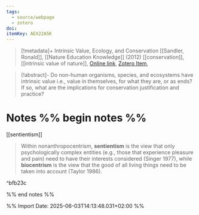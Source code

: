 ```yaml
---
tags:
  - source/webpage
  - zotero
doi: 
itemKey: AEX22A5K
---
```

>[!metadata]+
> Intrinsic Value, Ecology, and Conservation
> [[Sandler, Ronald]], 
> [[Nature Education Knowledge]] (2012)
> [[conservation]], [[intrinsic value of nature]], 
> [Online link](https://www.nature.com/scitable/knowledge/library/intrinsic-value-ecology-and-conservation-25815400/), [Zotero Item](zotero://select/library/items/AEX22A5K), 

>[!abstract]-
>Do non-human organisms, species, and ecosystems have intrinsic value i.e., value in themselves, for what they are, or as ends? If so, what are the implications for conservation justification and practice?

# Notes %% begin notes %%
[[sentientism]]
>Within nonanthropocentrism, **sentientism** is the view that only psychologically complex entities (e.g., those that experience pleasure and pain) need to have their interests considered (Singer 1977), while **biocentrism** is the view that the good of all living things need to be taken into account (Taylor 1986).

^bfb23c

%% end notes %%




%% Import Date: 2025-06-03T14:13:48.031+02:00 %%
